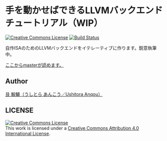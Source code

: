 # 手を動かせばできるLLVMバックエンド チュートリアル（WIP）

<a rel="license" href="http://creativecommons.org/licenses/by/4.0/"><img alt="Creative Commons License" style="border-width:0" src="https://i.creativecommons.org/l/by/4.0/80x15.png" /></a>
[![Build Status](https://travis-ci.org/ushitora-anqou/write-your-llvm-backend.svg?branch=master)](https://travis-ci.org/ushitora-anqou/write-your-llvm-backend)

自作ISAのためのLLVMバックエンドをイテレーティブに作ります。鋭意執筆中。

[ここからmasterが読めます。](https://ushitora-anqou.github.io/write-your-llvm-backend/)

## Author

[艮 鮟鱇（うしとら あんこう／Ushitora Anqou）](https://anqou.net/)

## LICENSE

<a rel="license" href="http://creativecommons.org/licenses/by/4.0/"><img alt="Creative Commons License" style="border-width:0" src="https://i.creativecommons.org/l/by/4.0/88x31.png" /></a><br />This work is licensed under a <a rel="license" href="http://creativecommons.org/licenses/by/4.0/">Creative Commons Attribution 4.0 International License</a>.

